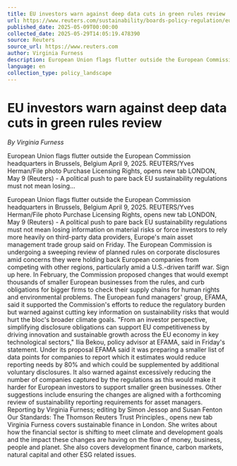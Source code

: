 ```yaml
---
title: EU investors warn against deep data cuts in green rules review
url: https://www.reuters.com/sustainability/boards-policy-regulation/eu-investors-warn-against-deep-data-cuts-green-rules-review-2025-05-09/
published_date: 2025-05-09T00:00:00
collected_date: 2025-05-29T14:05:19.478390
source: Reuters
source_url: https://www.reuters.com
author: Virginia Furness
description: European Union flags flutter outside the European Commission headquarters in Brussels, Belgium April 9, 2025. REUTERS/Yves Herman/File photo Purchase Licensing Rights, opens new tab LONDON, May 9 (Reuters) - A political push to pare back EU sustainability regulations must not mean losing...
language: en
collection_type: policy_landscape
---
```


# EU investors warn against deep data cuts in green rules review

*By Virginia Furness*

European Union flags flutter outside the European Commission headquarters in Brussels, Belgium April 9, 2025. REUTERS/Yves Herman/File photo Purchase Licensing Rights, opens new tab LONDON, May 9 (Reuters) - A political push to pare back EU sustainability regulations must not mean losing...

European Union flags flutter outside the European Commission headquarters in Brussels, Belgium April 9, 2025. REUTERS/Yves Herman/File photo Purchase Licensing Rights, opens new tab LONDON, May 9 (Reuters) - A political push to pare back EU sustainability regulations must not mean losing information on material risks or force investors to rely more heavily on third-party data providers, Europe's main asset management trade group said on Friday. The European Commission is undergoing a sweeping review of planned rules on corporate disclosures amid concerns they were holding back European companies from competing with other regions, particularly amid a U.S.-driven tariff war. Sign up here. In February, the Commission proposed changes that would exempt thousands of smaller European businesses from the rules, and curb obligations for bigger firms to check their supply chains for human rights and environmental problems. The European fund managers' group, EFAMA, said it supported the Commission's efforts to reduce the regulatory burden but warned against cutting key information on sustainability risks that would hurt the bloc's broader climate goals. "From an investor perspective, simplifying disclosure obligations can support EU competitiveness by driving innovation and sustainable growth across the EU economy in key technological sectors," Ilia Bekou, policy advisor at EFAMA, said in Friday's statement. Under its proposal EFAMA said it was preparing a smaller list of data points for companies to report which it estimates would reduce reporting needs by 80% and which could be supplemented by additional voluntary disclosures. It also warned against excessively reducing the number of companies captured by the regulations as this would make it harder for European investors to support smaller green businesses. Other suggestions include ensuring the changes are aligned with a forthcoming review of sustainability reporting requirements for asset managers. Reporting by Virginia Furness; editing by Simon Jessop and Susan Fenton Our Standards: The Thomson Reuters Trust Principles., opens new tab Virginia Furness covers sustainable finance in London. She writes about how the financial sector is shifting to meet climate and development goals and the impact these changes are having on the flow of money, business, people and planet. She also covers development finance, carbon markets, natural capital and other ESG related issues.